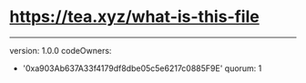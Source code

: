 # https://tea.xyz/what-is-this-file
---
version: 1.0.0
codeOwners:
  - '0xa903Ab637A33f4179df8dbe05c5e6217c0885F9E'
quorum: 1

